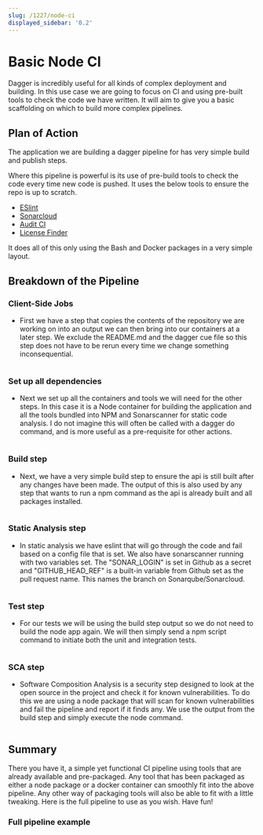 ```yaml
---
slug: /1227/node-ci
displayed_sidebar: '0.2'
---
```


# Basic Node CI

Dagger is incredibly useful for all kinds of complex deployment and building. In this use case we are going to focus on CI and using pre-built tools to check the code we have written. It will aim to give you a basic scaffolding on which to build more complex pipelines.

## Plan of Action

The application we are building a dagger pipeline for has very simple build and publish steps.

Where this pipeline is powerful is its use of pre-build tools to check the code every time new code is pushed. It uses the below tools to ensure the repo is up to scratch.

- [ESlint](https://eslint.org/)
- [Sonarcloud](https://sonarcloud.io/)
- [Audit CI](https://www.npmjs.com/package/audit-ci)
- [License Finder](https://github.com/pivotal/LicenseFinder)

It does all of this only using the Bash and Docker packages in a very simple layout.

## Breakdown of the Pipeline

### Client-Side Jobs

- First we have a step that copies the contents of the repository we are working on into an output we can then bring into our containers at a later step. We exclude the README.md and the dagger cue file so this step does not have to be rerun every time we change something inconsequential.

```cue file=../tests/use-cases/node-ci/client.cue.fragment

```

### Set up all dependencies

- Next we set up all the containers and tools we will need for the other steps. In this case it is a Node container for building the application and all the tools bundled into NPM and Sonarscanner for static code analysis. I do not imagine this will often be called with a dagger do command, and is more useful as a pre-requisite for other actions.

```cue file=../tests/use-cases/node-ci/dependency.cue.fragment

```

### Build step

- Next, we have a very simple build step to ensure the api is still built after any changes have been made. The output of this is also used by any step that wants to run a npm command as the api is already built and all packages installed.

```cue file=../tests/use-cases/node-ci/build.cue.fragment

```

### Static Analysis step

- In static analysis we have eslint that will go through the code and fail based on a config file that is set. We also have sonarscanner running with two variables set. The "SONAR_LOGIN" is set in Github as a secret and "GITHUB_HEAD_REF" is a built-in variable from Github set as the pull request name. This names the branch on Sonarqube/Sonarcloud.

```cue file=../tests/use-cases/node-ci/static-analysis.cue.fragment

```

### Test step

- For our tests we will be using the build step output so we do not need to build the node app again. We will then simply send a npm script command to initiate both the unit and integration tests.

```cue file=../tests/use-cases/node-ci/test.cue.fragment

```

### SCA step

- Software Composition Analysis is a security step designed to look at the open source in the project and check it for known vulnerabilities. To do this we are using a node package that will scan for known vulnerabilities and fail the pipeline and report if it finds any. We use the output from the build step and simply execute the node command.

```cue file=../tests/use-cases/node-ci/sca.cue.fragment

```

## Summary

There you have it, a simple yet functional CI pipeline using tools that are already available and pre-packaged. Any tool that has been packaged as either a node package or a docker container can smoothly fit into the above pipeline. Any other way of packaging tools will also be able to fit with a little tweaking. Here is the full pipeline to use as you wish. Have fun!

### Full pipeline example

```cue file=../tests/use-cases/node-ci/full/node-ci.cue

```
